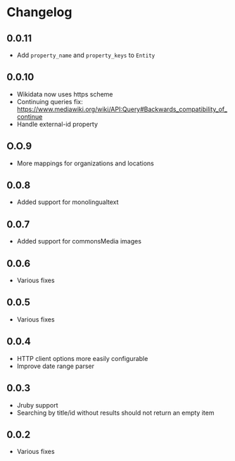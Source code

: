 # Changelog

## 0.0.11

* Add `property_name` and `property_keys` to `Entity`

## 0.0.10

* Wikidata now uses https scheme
* Continuing queries fix: https://www.mediawiki.org/wiki/API:Query#Backwards_compatibility_of_continue
* Handle external-id property

## O.O.9

* More mappings for organizations and locations

## 0.0.8

* Added support for monolingualtext

## 0.0.7

* Added support for commonsMedia images

## 0.0.6

- Various fixes

## 0.0.5

- Various fixes

## 0.0.4

- HTTP client options more easily configurable
- Improve date range parser

## 0.0.3

- Jruby support
- Searching by title/id without results should not return an empty item

## 0.0.2

- Various fixes
